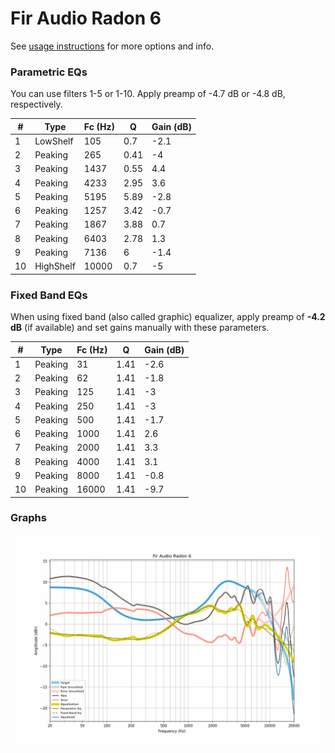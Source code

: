 # Fir Audio Radon 6
See [usage instructions](https://github.com/jaakkopasanen/AutoEq#usage) for more options and info.

### Parametric EQs
You can use filters 1-5 or 1-10. Apply preamp of -4.7 dB or -4.8 dB, respectively.

|   # | Type      |   Fc (Hz) |    Q |   Gain (dB) |
|-----|-----------|-----------|------|-------------|
|   1 | LowShelf  |       105 | 0.7  |        -2.1 |
|   2 | Peaking   |       265 | 0.41 |        -4   |
|   3 | Peaking   |      1437 | 0.55 |         4.4 |
|   4 | Peaking   |      4233 | 2.95 |         3.6 |
|   5 | Peaking   |      5195 | 5.89 |        -2.8 |
|   6 | Peaking   |      1257 | 3.42 |        -0.7 |
|   7 | Peaking   |      1867 | 3.88 |         0.7 |
|   8 | Peaking   |      6403 | 2.78 |         1.3 |
|   9 | Peaking   |      7136 | 6    |        -1.4 |
|  10 | HighShelf |     10000 | 0.7  |        -5   |

### Fixed Band EQs
When using fixed band (also called graphic) equalizer, apply preamp of **-4.2 dB** (if available) and set gains manually with these parameters.

|   # | Type    |   Fc (Hz) |    Q |   Gain (dB) |
|-----|---------|-----------|------|-------------|
|   1 | Peaking |        31 | 1.41 |        -2.6 |
|   2 | Peaking |        62 | 1.41 |        -1.8 |
|   3 | Peaking |       125 | 1.41 |        -3   |
|   4 | Peaking |       250 | 1.41 |        -3   |
|   5 | Peaking |       500 | 1.41 |        -1.7 |
|   6 | Peaking |      1000 | 1.41 |         2.6 |
|   7 | Peaking |      2000 | 1.41 |         3.3 |
|   8 | Peaking |      4000 | 1.41 |         3.1 |
|   9 | Peaking |      8000 | 1.41 |        -0.8 |
|  10 | Peaking |     16000 | 1.41 |        -9.7 |

### Graphs
![](./Fir%20Audio%20Radon%206.png)
